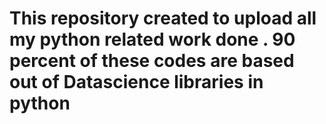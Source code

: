 # This repository created to upload all my python related work done . 90 percent of these codes are based out of Datascience libraries in python
